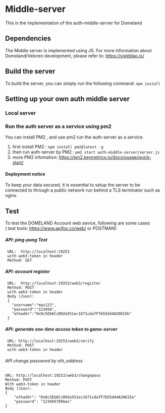 # Middle-server

This is the implementation of the  auth-middle-server  for Domeland 

## Dependencies

The Middle server is implemented using JS.
For more information about Domeland/Veloren development, please refer to: https://yielddao.io/

## Build the server
To build the server, you can simply run the following command: `npm install`

## Setting up your own auth middle server

### Local server

### Run the auth server as a service using pm2
 You can install PM2 , and use pm2 run the auth-server as a service. <br>
 1. first install PM2 : `npm install pm2@latest -g` <br>
 2. then run auth-server by PM2 : `pm2 start auth-middle-server/server.js`<br>
 3. more PM2 infomation: https://pm2.keymetrics.io/docs/usage/quick-start/ <br>

#### Deployment notice
To keep your data secured, it is essential to setup the server to be connected to through a public network run behind a TLS terminator such as nginx


## Test    
 To test the DOMELAND Account web sevice, following are some cases  <br>
 ( test tools: https://www.apifox.cn/web/  or POSTMAN):

##### API: ping-pong Test
```
 URL:  http://localhost:19253
 with web3-token in header 
 Method: GET
```

#####  API: account register 
```
 URL:  http://localhost:19253/web3/register
 Method: POST
 with web3-token in header
 Body (Json):
 {
   "username":"max123",
   "password":"123456",
   "ethaddr":"0x9c5Eb6CcB92e551ec1671cdafF7b55d44A28615b"
 } 
 ```
 
##### API: generate one-time access token to  game-server
```
 URL: http://localhost:19253/web3/verify
 Method: POST
 with web3-token in header

 ```


###### API change password by eth_address
```
URL: http://localhost:19253/web3/changepass
Method: POST
With web3-token in header
Body (Json):
{
    "ethaddr": "0x8c5Eb6CcB92e551ec1671cdafF7b55d44A28615a"
    "password": "123456789max"
}
```